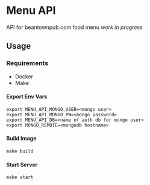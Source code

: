 # Menu API

API for beantownpub.com food menu
_work in progress_

## Usage

### Requirements

- Docker
- Make

#### Export Env Vars

```shell
export MENU_API_MONGO_USER=<mongo user>
export MENU_API_MONGO_PW=<mongo password>
export MENU_API_DB=<name of auth db for mongo user>
export MONGO_REMOTE=<mongodb hostname>
```

#### Build Image

```shell
make build
```

#### Start Server

```shell
make start
````
